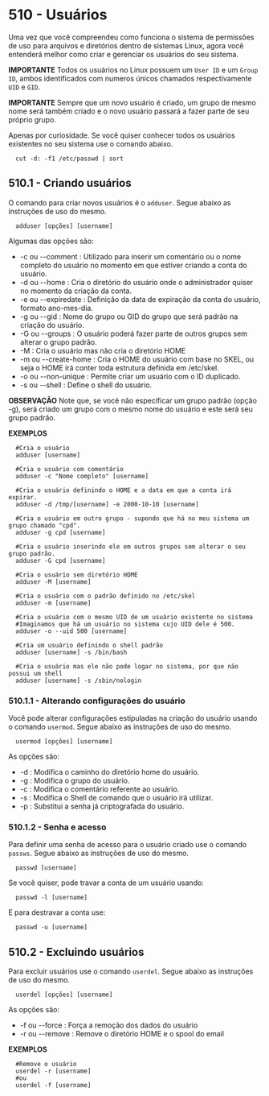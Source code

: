 # 510 - Usuários

Uma vez que você compreendeu como funciona o sistema de permissões de uso para arquivos e 
diretórios dentro de sistemas Linux, agora você entenderá melhor como criar e gerenciar os 
usuários do seu sistema.


**IMPORTANTE**
Todos os usuários no Linux possuem um ``User ID`` e um ``Group ID``, ambos identificados com 
numeros únicos chamados respectivamente ``UID`` e ``GID``.

**IMPORTANTE**
Sempre que um novo usuário é criado, um grupo de mesmo nome será também criado e o novo usuário
passará a fazer parte de seu próprio grupo.



Apenas por curiosidade. 
Se você quiser conhecer todos os usuários existentes no seu sistema use o comando abaixo.

``` shell
  cut -d: -f1 /etc/passwd | sort
```



## 510.1 - Criando usuários

O comando para criar novos usuários é o ``adduser``.
Segue abaixo as instruções de uso do mesmo.

```
  adduser [opções] [username]
```

Algumas das opções são:

* -c ou --comment     : Utilizado para inserir um comentário ou o nome completo do usuário no 
                        momento em que estiver criando a conta do usuário.
* -d ou --home        : Cria o diretório do usuário onde o administrador quiser no momento da 
                        criação da conta.
* -e ou --expiredate  : Definição da data de expiração da conta do usuário, formato ano-mes-dia.
* -g ou --gid         : Nome do grupo ou GID do grupo que será padrão na criação do usuário.
* -G ou --groups      : O usuário poderá fazer parte de outros grupos sem alterar o grupo padrão.
* -M                  : Cria o usuário mas não cria o diretório HOME
* -m ou --create-home : Cria o HOME do usuário com base no SKEL, ou seja o HOME irá conter toda 
                        estrutura definida em /etc/skel.
* -o ou --non-unique  : Permite criar um usuário com o ID duplicado.
* -s ou --shell       : Define o shell do usuário.


**OBSERVAÇÃO**
Note que, se você não especificar um grupo padrão (opção -g), será criado um grupo com o mesmo 
nome do usuário e este será seu grupo padrão.


**EXEMPLOS**

``` shell
  #Cria o usuário
  adduser [username]

  #Cria o usuário com comentário
  adduser -c "Nome completo" [username]

  #Cria o usuário definindo o HOME e a data em que a conta irá expirar.
  adduser -d /tmp/[username] -e 2000-10-10 [username]

  #Cria o usuário em outro grupo - supondo que há no meu sistema um grupo chamado "cpd".
  adduser -g cpd [username]

  #Cria o usuário inserindo ele em outros grupos sem alterar o seu grupo padrão.
  adduser -G cpd [username]

  #Cria o usuário sem diretório HOME
  adduser -M [username]

  #Cria o usuário com o padrão definido no /etc/skel
  adduser -m [username]

  #Cria o usuário com o mesmo UID de um usuário existente no sistema 
  #Imaginamos que há um usuário no sistema cujo UID dele é 500.
  adduser -o --uid 500 [username]

  #Cria um usuário definindo o shell padrão
  adduser [username] -s /bin/bash

  #Cria o usuário mas ele não pode logar no sistema, por que não possui um shell
  adduser [username] -s /sbin/nologin
```



### 510.1.1 - Alterando configurações do usuário

Você pode alterar configurações estipuladas na criação do usuário usando o comando ``usermod``.
Segue abaixo as instruções de uso do mesmo.

``` shell
  usermod [opções] [username]
```

As opções são:

* -d    : Modifica o caminho do diretório home do usuário.
* -g    : Modifica o grupo do usuário.
* -c    : Modifica o comentário referente ao usuário.
* -s    : Modifica o Shell de comando que o usuário irá utilizar.
* -p    : Substitui a senha já criptografada do usuário.



### 510.1.2 - Senha e acesso

Para definir uma senha de acesso para o usuário criado use o comando ``passws``.
Segue abaixo as instruções de uso do mesmo.

``` shell
  passwd [username]
```

Se você quiser, pode travar a conta de um usuário usando:

``` shell
  passwd -l [username]
``` 

E para destravar a conta use:

```shell
  passwd -u [username]
```



## 510.2 - Excluindo usuários

Para excluir usuários use o comando ``userdel``.
Segue abaixo as instruções de uso do mesmo.

```
  userdel [opções] [username]
```

As opções são:

* -f ou --force     : Força a remoção dos dados do usuário
* -r ou --remove    : Remove o diretório HOME e o spool do email


**EXEMPLOS**

``` shell
  #Remove o usuário
  userdel -r [username]
  #ou
  userdel -f [username]
```
